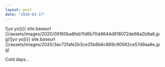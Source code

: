 ```yaml
---
layout: post
date: "2020-03-17"
---
```


![yo yo]({{ site.baseurl }}/assets/images/2020/09160ba8feb11d6b70d4644d918072de66a2b9a6.jpg)![yo yo]({{ site.baseurl }}/assets/images/2020/3ac72fafe2b3ce25b6b6c669c90562ce57d9aa8e.jpg)

Cold days…

